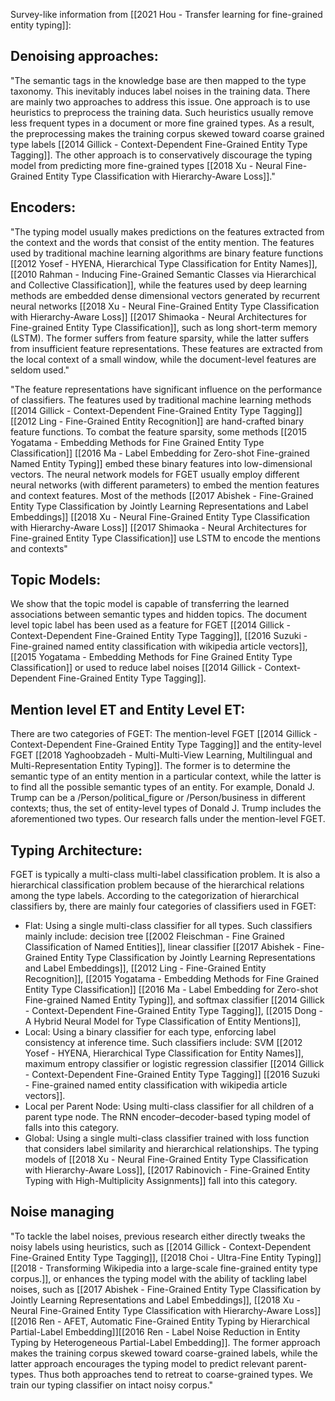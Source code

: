 Survey-like information from [[2021 Hou - Transfer learning for fine-grained entity typing]]:

Denoising approaches: 
---

"The semantic tags in the knowledge base are then mapped to the type taxonomy. This inevitably induces label noises in the training data. There are mainly two approaches to address this issue. One approach is to use heuristics to preprocess the training data. Such heuristics usually remove less frequent types in a document or more fine grained types. As a result, the preprocessing makes the training corpus skewed toward coarse grained type labels [[2014 Gillick - Context-Dependent Fine-Grained Entity Type Tagging]]. The other approach is to conservatively discourage the typing model from predicting more fine-grained types [[2018 Xu - Neural Fine-Grained Entity Type Classification with Hierarchy-Aware Loss]]."

Encoders:
---

"The typing model usually makes predictions on the features extracted from the context and the words that consist of the entity mention. The features used by traditional machine learning algorithms are binary feature functions [[2012 Yosef - HYENA, Hierarchical Type Classification for Entity Names]],[[2010 Rahman - Inducing Fine-Grained Semantic Classes via Hierarchical and Collective Classification]], while the features used by deep learning methods are embedded dense dimensional vectors generated by recurrent neural networks [[2018 Xu - Neural Fine-Grained Entity Type Classification with Hierarchy-Aware Loss]] [[2017 Shimaoka - Neural Architectures for Fine-grained Entity Type Classification]], such as long short-term memory (LSTM). The former suffers from feature sparsity, while the latter suffers from insufficient feature representations. These features are extracted from the local context of a small window, while the document-level features are seldom used."

"The feature representations have significant influence on the performance of classifiers. The features used by traditional machine learning methods [[2014 Gillick - Context-Dependent Fine-Grained Entity Type Tagging]] [[2012 Ling - Fine-Grained Entity Recognition]] are hand-crafted binary feature functions. To combat the feature sparsity, some methods [[2015 Yogatama - Embedding Methods for Fine Grained Entity Type Classification]] [[2016 Ma - Label Embedding for Zero-shot Fine-grained Named Entity Typing]] embed these binary features into low-dimensional vectors. The neural network models for FGET usually employ different neural networks (with different parameters) to embed the mention features and context features. Most of the methods [[2017 Abishek - Fine-Grained Entity Type Classification by Jointly Learning Representations and Label Embeddings]] [[2018 Xu - Neural Fine-Grained Entity Type Classification with Hierarchy-Aware Loss]] [[2017 Shimaoka - Neural Architectures for Fine-grained Entity Type Classification]] use LSTM to encode the mentions and contexts"


Topic Models:
---

We show that the topic model is capable of transferring the learned associations between semantic types and hidden topics. The document level topic label has been used as a feature for FGET [[2014 Gillick - Context-Dependent Fine-Grained Entity Type Tagging]], [[2016 Suzuki - Fine-grained named entity classification with wikipedia article vectors]], [[2015 Yogatama - Embedding Methods for Fine Grained Entity Type Classification]] or used to reduce label noises  [[2014 Gillick - Context-Dependent Fine-Grained Entity Type Tagging]].

Mention level ET and Entity Level ET:
---

There are two categories of FGET: The mention-level FGET [[2014 Gillick - Context-Dependent Fine-Grained Entity Type Tagging]] and the entity-level FGET  [[2018 Yaghoobzadeh - Multi-Multi-View Learning, Multilingual and Multi-Representation Entity Typing]]. The former is to determine the semantic type of an entity mention in a particular context, while the latter is to find all the possible semantic types of an entity. For example, Donald J. Trump can be a /Person/political_figure or /Person/business in different contexts; thus, the set of entity-level types of Donald J. Trump includes the aforementioned two types. Our research falls under the mention-level FGET.

Typing Architecture: 
---

FGET is typically a multi-class multi-label classification problem. It is also a hierarchical classification problem because of the hierarchical relations among the type labels. According to the categorization of hierarchical classifiers by, there are mainly four categories of classifiers used in FGET: 
- Flat: Using a single multi-class classifier for all types. Such classifiers mainly include: decision tree [[2002 Fleischman - Fine Grained Classification of Named Entities]], linear classifier [[2017 Abishek - Fine-Grained Entity Type Classification by Jointly Learning Representations and Label Embeddings]], [[2012 Ling - Fine-Grained Entity Recognition]], [[2015 Yogatama - Embedding Methods for Fine Grained Entity Type Classification]] [[2016 Ma - Label Embedding for Zero-shot Fine-grained Named Entity Typing]], and softmax classifier [[2014 Gillick - Context-Dependent Fine-Grained Entity Type Tagging]], [[2015 Dong - A Hybrid Neural Model for Type Classification of Entity Mentions]], 
- Local: Using a binary classifier for each type, enforcing label consistency at inference time. Such classifiers include: SVM [[2012 Yosef - HYENA, Hierarchical Type Classification for Entity Names]], maximum entropy classifier or logistic regression classifier [[2014 Gillick - Context-Dependent Fine-Grained Entity Type Tagging]] [[2016 Suzuki - Fine-grained named entity classification with wikipedia article vectors]]. 
- Local per Parent Node: Using multi-class classifier for all children of a parent type node. The RNN encoder–decoder-based typing model of falls into this category. 
- Global: Using a single multi-class classifier trained with loss function that considers label similarity and hierarchical relationships. The typing models of [[2018 Xu - Neural Fine-Grained Entity Type Classification with Hierarchy-Aware Loss]], [[2017 Rabinovich - Fine-Grained Entity Typing with High-Multiplicity Assignments]] fall into this category.

Noise managing
---
"To tackle the label noises, previous research either directly tweaks the noisy labels using heuristics, such as [[2014 Gillick - Context-Dependent Fine-Grained Entity Type Tagging]], [[2018 Choi - Ultra-Fine Entity Typing]] [[2018 - Transforming Wikipedia into a large-scale fine-grained entity type corpus.]], or enhances the typing model with the ability of tackling label noises, such as [[2017 Abishek - Fine-Grained Entity Type Classification by Jointly Learning Representations and Label Embeddings]], [[2018 Xu - Neural Fine-Grained Entity Type Classification with Hierarchy-Aware Loss]][[2016 Ren - AFET, Automatic Fine-Grained Entity Typing by Hierarchical Partial-Label Embedding]][[2016 Ren  - Label Noise Reduction in Entity Typing by Heterogeneous Partial-Label Embedding]]. The former approach makes the training corpus skewed toward coarse-grained labels, while the latter approach encourages the typing model to predict relevant parent-types. Thus both approaches tend to retreat to coarse-grained types. We train our typing classifier on intact noisy corpus."
